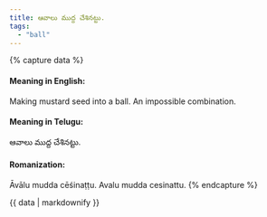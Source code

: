 ```yaml
---
title: ఆవాలు ముద్ద చేశినట్టు.
tags:
  - "ball"
---
```


{% capture data %}
#### Meaning in English:
Making mustard seed into a ball.
An impossible combination.

#### Meaning in Telugu:
ఆవాలు ముద్ద చేశినట్టు.

#### Romanization:
Āvālu mudda cēśinaṭṭu.
Avalu mudda cesinattu.
{% endcapture %}

{{ data | markdownify }}

